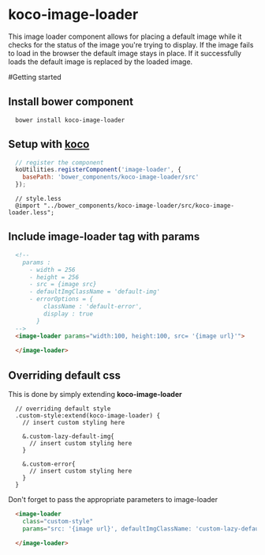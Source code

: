 # koco-image-loader
This image loader component allows for placing a default image while it checks for the status of the image you're trying to display. If the image fails to load in the browser the default image stays in place. If it successfully loads the default image is replaced by the loaded image.


#Getting started

## Install bower component
```
  bower install koco-image-loader
```

## Setup with [koco](https://www.npmjs.com/package/generator-koco)
``` javascript
  // register the component
  koUtilities.registerComponent('image-loader', {
    basePath: 'bower_components/koco-image-loader/src'
  });
```
``` less
  // style.less
  @import "../bower_components/koco-image-loader/src/koco-image-loader.less";
```

## Include image-loader tag with params
``` html
  <!-- 
    params : 
      - width = 256
      - height = 256
      - src = {image src}
      - defaultImgClassName = 'default-img'
      - errorOptions = {
          className : 'default-error',
          display : true
        }
  -->
  <image-loader params="width:100, height:100, src= '{image url}'">
    
  </image-loader>
``` 

## Overriding default css
This is done by simply extending **koco-image-loader**

``` less
  // overriding default style
  .custom-style:extend(koco-image-loader) {
    // insert custom styling here
    
    &.custom-lazy-default-img{
      // insert custom styling here
    }  
    
    &.custom-error{
      // insert custom styling here
    }
  }
```

Don't forget to pass the appropriate parameters to image-loader
``` html
  <image-loader 
    class="custom-style" 
    params="src: '{image url}', defaultImgClassName: 'custom-lazy-default-img', errorOptions: {className :  'custom-error'} ">
    
  </image-loader>
```


